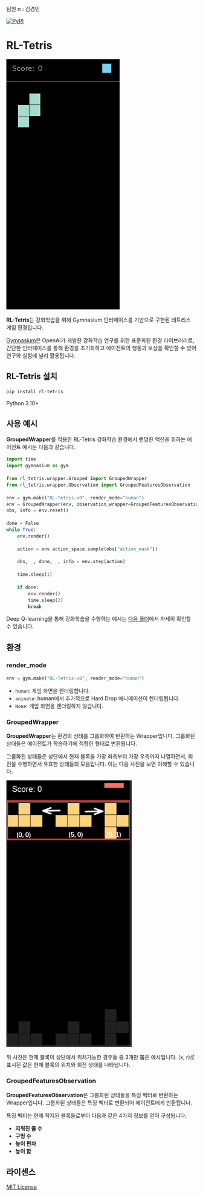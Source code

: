 팀원 n : 김경민


[![PyPI](https://img.shields.io/pypi/v/rl-tetris.svg)](https://pypi.org/project/rl-tetris/)

# RL-Tetris

![demo](demo.gif)

**RL-Tetris**는 강화학습을 위해 Gymnasium 인터페이스를 기반으로 구현된 테트리스 게임 환경입니다.

[Gymnasium](https://gymnasium.farama.org/index.html)은 OpenAI가 개발한 강화학습 연구를 위한 표준화된 환경 라이브러리로, 간단한 인터페이스를 통해 환경을 초기화하고 에이전트의 행동과 보상을 확인할 수 있어 연구와 실험에 널리 활용됩니다.

## RL-Tetris 설치

```bash
pip install rl-tetris
```

Python 3.10+

## 사용 예시

**GroupedWrapper**를 적용한 RL-Tetris 강화학습 환경에서 랜덤한 액션을 취하는 에이전트 예시는 다음과 같습니다.

```python
import time
import gymnasium as gym

from rl_tetris.wrapper.Grouped import GroupedWrapper
from rl_tetris.wrapper.Observation import GroupedFeaturesObservation

env = gym.make("RL-Tetris-v0", render_mode="human")
env = GroupedWrapper(env, observation_wrapper=GroupedFeaturesObservation(env))
obs, info = env.reset()

done = False
while True:
    env.render()

    action = env.action_space.sample(obs["action_mask"])

    obs, _, done, _, info = env.step(action)

    time.sleep(1)

    if done:
        env.render()
        time.sleep(3)
        break
```

Deep Q-learning을 통해 강화학습을 수행하는 예시는 [다음 폴더](examples)에서 자세히 확인할 수 있습니다.

## 환경

### render_mode

```python
env = gym.make("RL-Tetris-v0", render_mode="human")
```

- `human`: 게임 화면을 렌더링합니다.
- `animate`: human에서 추가적으로 Hard Drop 애니메이션이 렌더링됩니다.
- `None`: 게임 화면을 렌더링하지 않습니다.

### GroupedWrapper

**GroupedWrapper**는 환경의 상태를 그룹화하여 반환하는 Wrapper입니다. 그룹화된 상태들은 에이전트가 학습하기에 적합한 형태로 변환됩니다.

그룹화된 상태들은 상단에서 현재 블록을 가장 좌측부터 가장 우측까지 나열하면서, 회전을 수행하면서 유효한 상태들의 모음입니다.
이는 다음 사진을 보면 이해할 수 있습니다.

![GroupedWrapper](GroupedWrapper.png)

위 사진은 현재 블록이 상단에서 위치가능한 경우들 중 3개만 뽑은 예시입니다.
(x, r)로 표시된 값은 현재 블록의 위치와 회전 상태를 나타냅니다.

### GroupedFeaturesObservation

**GroupedFeaturesObservation**은 그룹화된 상태들을 특징 벡터로 변환하는 Wrapper입니다. 그룹화된 상태들은 특징 벡터로 변환되어 에이전트에게 반환됩니다.

특징 벡터는 현재 착지된 블록들로부터 다음과 같은 4가지 정보를 얻어 구성됩니다.

- **지워진 줄 수**
- **구멍 수**
- **높이 편차**
- **높이 합**

## 라이센스

[MIT License](LICENSE)
